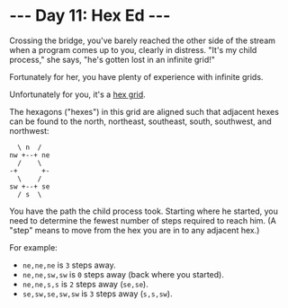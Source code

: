 # --- Day 11: Hex Ed ---
Crossing the bridge, you've barely reached the other side of the stream when a program comes up to you, clearly in
distress.  "It's my child process," she says, "he's gotten lost in an infinite grid!"

Fortunately for her, you have plenty of experience with infinite grids.

Unfortunately for you, it's a [hex grid](https://en.wikipedia.org/wiki/Hexagonal_tiling).

The hexagons ("hexes") in this grid are aligned such that adjacent hexes can be found to the north, northeast,
southeast, south, southwest, and northwest:

```
  \ n  /
nw +--+ ne
  /    \
-+      +-
  \    /
sw +--+ se
  / s  \
```
You have the path the child process took. Starting where he started, you need to determine the fewest number of steps
required to reach him. (A "step" means to move from the hex you are in to any adjacent hex.)

For example:

- ```ne,ne,ne``` is ```3``` steps away.
- ```ne,ne,sw,sw``` is ```0``` steps away (back where you started).
- ```ne,ne,s,s``` is ```2``` steps away (```se,se```).
- ```se,sw,se,sw,sw``` is ```3``` steps away (```s,s,sw```).
